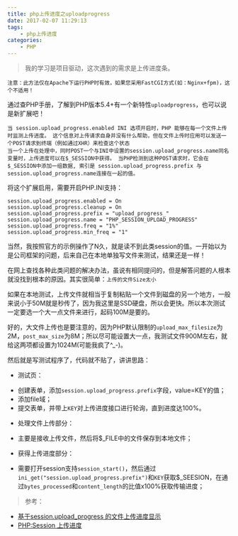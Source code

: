 ```yaml
---
title: php上传进度之uploadprogress
date: 2017-02-07 11:29:13
tags:
	- php上传进度
categories:
	- PHP
---
```


> 我的学习是项目驱动，这次遇到的需求是上传进度条。

`注意：此方法仅在Apache下运行PHP时有效，如果您采用FastCGI方式(如：Nginx+fpm)，这个不适用！`

通过查PHP手册，了解到PHP版本5.4+有一个新特性`uploadprogress`，也可以说是新扩展吧！

```
当 session.upload_progress.enabled INI 选项开启时，PHP 能够在每一个文件上传时监测上传进度。 这个信息对上传请求自身并没有什么帮助，但在文件上传时应用可以发送一个POST请求到终端（例如通过XHR）来检查这个状态
当一个上传在处理中，同时POST一个与INI中设置的session.upload_progress.name同名变量时，上传进度可以在$_SESSION中获得。 当PHP检测到这种POST请求时，它会在$_SESSION中添加一组数据, 索引是 session.upload_progress.prefix 与 session.upload_progress.name连接在一起的值。
```

将这个扩展启用，需要开启PHP.INI支持：

	session.upload_progress.enabled = On
	session.upload_progress.cleanup = On
	session.upload_progress.prefix = "upload_progress_"
	session.upload_progress.name = "PHP_SESSION_UPLOAD_PROGRESS"
	session.upload_progress.freq = "1%"
	session.upload_progress.min_freq = "1"

当然，我按照官方的示例操作了N久，就是读不到此类session的值。一开始以为是公司框架的问题，后来自己在本地单独写文件来测试，结果还是一样！

在网上查找各种此类问题的解决办法，虽说有相同提问的，但是解答问题的人根本就没找到根本的原因。其实很简单：`上传的文件Size太小`

<!--more-->

如果在本地测试，上传文件就相当于复制粘贴一个文件到磁盘的另一个地方，一般来说小于50M就是秒传了，因为我这里是SSD硬盘，所以会更快。所以本次测试一定要选一个大一点文件来进行，起码100M是要的。

好的，大文件上传也是要注意的，因为PHP默认限制的`upload_max_filesize`为2M，`post_max_size`为8M；所以尽可能设置大一点，我测试文件900M左右，就给这两项都设置为1024M(可能我疯了^_-)。

然后就是写测试程序了，代码就不贴了，讲讲思路：

* 测试页：
 - 创建表单，添加`session.upload_progress.prefix`字段，value=KEY的值；
 - 添加file域；
 - 提交表单，并带上`KEY`对上传进度接口进行轮询，直到进度达100%。
* 处理文件上传部分：
 - 主要是接收上传文件，然后将$_FILE中的文件保存到本地文件；
* 获得上传进度部分：
 - 需要打开session支持`session_start()`，然后通过`ini_get("session.upload_progress.prefix")`和`KEY`获取$_SEESION，在通过`bytes_processed`和`content_length`的比值x100%获取传输进度；
 
> 参考：

- [基于session.upload_progress 的文件上传进度显示](http://blog.csdn.net/koastal/article/details/52980757)
- [PHP:Session 上传进度](http://php.net/manual/zh/session.upload-progress.php)